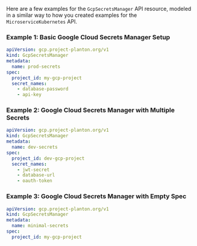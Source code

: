 Here are a few examples for the `GcpSecretsManager` API resource, modeled in a similar way to how you created examples for the `MicroserviceKubernetes` API.

### Example 1: Basic Google Cloud Secrets Manager Setup

```yaml
apiVersion: gcp.project-planton.org/v1
kind: GcpSecretsManager
metadata:
  name: prod-secrets
spec:
  project_id: my-gcp-project
  secret_names:
    - database-password
    - api-key
```

### Example 2: Google Cloud Secrets Manager with Multiple Secrets

```yaml
apiVersion: gcp.project-planton.org/v1
kind: GcpSecretsManager
metadata:
  name: dev-secrets
spec:
  project_id: dev-gcp-project
  secret_names:
    - jwt-secret
    - database-url
    - oauth-token
```

### Example 3: Google Cloud Secrets Manager with Empty Spec

```yaml
apiVersion: gcp.project-planton.org/v1
kind: GcpSecretsManager
metadata:
  name: minimal-secrets
spec:
  project_id: my-gcp-project
```
